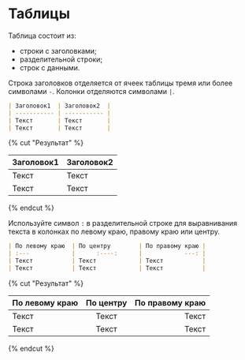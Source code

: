 # Таблицы

Таблица состоит из:
* строки с заголовками;
* разделительной строки;
* строк с данными.

Строка заголовков отделяется от ячеек таблицы тремя или более символами `-`. Колонки отделяются символами `|`.

```markdown
| Заголовок1  | Заголовок2  |
| ----------- | ----------- |
| Текст       | Текст       |
| Текст       | Текст       |
```
{% cut "Результат" %}

| Заголовок1  | Заголовок2  |
| ----------- | ----------- |
| Текст       | Текст       |
| Текст       | Текст       |

{% endcut %}

Используйте символ `:` в разделительной строке для выравнивания текста в колонках по левому краю, правому краю или центру.

```markdown
| По левому краю  | По центру        | По правому краю |
| :---            |      :----:      |            ---: |
| Текст           | Текст            | Текст           |
| Текст           | Текст            | Текст           |
```
{% cut "Результат" %}

| По левому краю  |     По центру    | По правому краю |
| :---            |      :----:      |            ---: |
| Текст           | Текст            | Текст           |
| Текст           | Текст            | Текст           |

{% endcut %}
